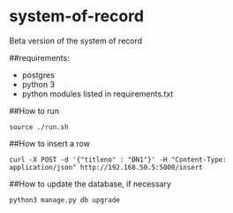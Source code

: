 # system-of-record
Beta version of the system of record

##requirements:
- postgres
- python 3
- python modules listed in requirements.txt

##How to run

```
source ./run.sh
```

##How to insert a row

```
curl -X POST -d '{"titleno" : "DN1"}' -H "Content-Type: application/json" http://192.168.50.5:5000/insert
```

##How to update the database, if necessary

```
python3 manage.py db upgrade
```



